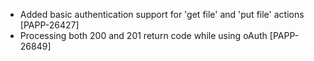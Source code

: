 * Added basic authentication support for 'get file' and 'put file' actions [PAPP-26427]
* Processing both 200 and 201 return code while using oAuth [PAPP-26849]

